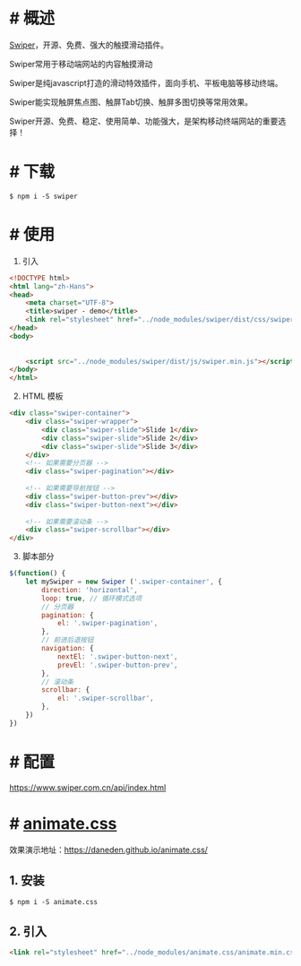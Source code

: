 # # 概述

[Swiper](https://www.swiper.com.cn/)，开源、免费、强大的触摸滑动插件。

Swiper常用于移动端网站的内容触摸滑动

Swiper是纯javascript打造的滑动特效插件，面向手机、平板电脑等移动终端。

Swiper能实现触屏焦点图、触屏Tab切换、触屏多图切换等常用效果。

Swiper开源、免费、稳定、使用简单、功能强大，是架构移动终端网站的重要选择！

# # 下载

```shell
$ npm i -S swiper
```

# # 使用

1. 引入

```html
<!DOCTYPE html>
<html lang="zh-Hans">
<head>
    <meta charset="UTF-8">
    <title>swiper - demo</title>
    <link rel="stylesheet" href="../node_modules/swiper/dist/css/swiper.min.css">
</head>
<body>
    
  
    <script src="../node_modules/swiper/dist/js/swiper.min.js"></script>
</body>
</html>
```

2. HTML 模板

```html
<div class="swiper-container">
    <div class="swiper-wrapper">
        <div class="swiper-slide">Slide 1</div>
        <div class="swiper-slide">Slide 2</div>
        <div class="swiper-slide">Slide 3</div>
    </div>
    <!-- 如果需要分页器 -->
    <div class="swiper-pagination"></div>
    
    <!-- 如果需要导航按钮 -->
    <div class="swiper-button-prev"></div>
    <div class="swiper-button-next"></div>
    
    <!-- 如果需要滚动条 -->
    <div class="swiper-scrollbar"></div>
</div>
```

3. 脚本部分

```js
$(function() {
    let mySwiper = new Swiper ('.swiper-container', {
        direction: 'horizontal', 
        loop: true, // 循环模式选项
        // 分页器
        pagination: {
            el: '.swiper-pagination',
        },
        // 前进后退按钮
        navigation: {
            nextEl: '.swiper-button-next',
            prevEl: '.swiper-button-prev',
        },
        // 滚动条
        scrollbar: {
            el: '.swiper-scrollbar',
        },
    })    
})
```

# # 配置

https://www.swiper.com.cn/api/index.html

# # [animate.css](https://github.com/daneden/animate.css)

效果演示地址：https://daneden.github.io/animate.css/

## 1. 安装

```shell
$ npm i -S animate.css
```

## 2. 引入

```html
<link rel="stylesheet" href="../node_modules/animate.css/animate.min.css">
```



















